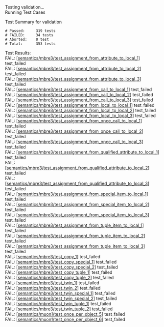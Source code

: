 
Testing validation...</br>
Running Test Cases

Test Summary for validation

    # Passed:     319 tests
    # FAILED:     34 tests
    # Aborted:    0 test
    # Total:      353 tests

Test Results:</br>
FAIL:  \[[semantics/mbre3/test\_assignment\_from\_attribute\_to\_local\_1](semantics/mbre3/test\_assignment\_from\_attribute\_to\_local\_1)\] test\_failed</br>
FAIL:  \[[semantics/mbre3/test\_assignment\_from\_attribute\_to\_local\_2](semantics/mbre3/test\_assignment\_from\_attribute\_to\_local\_2)\] test\_failed</br>
FAIL:  \[[semantics/mbre3/test\_assignment\_from\_attribute\_to\_local\_3](semantics/mbre3/test\_assignment\_from\_attribute\_to\_local\_3)\] test\_failed</br>
FAIL:  \[[semantics/mbre3/test\_assignment\_from\_call\_to\_local\_1](semantics/mbre3/test\_assignment\_from\_call\_to\_local\_1)\] test\_failed</br>
FAIL:  \[[semantics/mbre3/test\_assignment\_from\_call\_to\_local\_2](semantics/mbre3/test\_assignment\_from\_call\_to\_local\_2)\] test\_failed</br>
FAIL:  \[[semantics/mbre3/test\_assignment\_from\_call\_to\_local\_3](semantics/mbre3/test\_assignment\_from\_call\_to\_local\_3)\] test\_failed</br>
FAIL:  \[[semantics/mbre3/test\_assignment\_from\_local\_to\_local\_1](semantics/mbre3/test\_assignment\_from\_local\_to\_local\_1)\] test\_failed</br>
FAIL:  \[[semantics/mbre3/test\_assignment\_from\_local\_to\_local\_2](semantics/mbre3/test\_assignment\_from\_local\_to\_local\_2)\] test\_failed</br>
FAIL:  \[[semantics/mbre3/test\_assignment\_from\_local\_to\_local\_3](semantics/mbre3/test\_assignment\_from\_local\_to\_local\_3)\] test\_failed</br>
FAIL:  \[[semantics/mbre3/test\_assignment\_from\_once\_call\_to\_local\_1](semantics/mbre3/test\_assignment\_from\_once\_call\_to\_local\_1)\] test\_failed</br>
FAIL:  \[[semantics/mbre3/test\_assignment\_from\_once\_call\_to\_local\_2](semantics/mbre3/test\_assignment\_from\_once\_call\_to\_local\_2)\] test\_failed</br>
FAIL:  \[[semantics/mbre3/test\_assignment\_from\_once\_call\_to\_local\_3](semantics/mbre3/test\_assignment\_from\_once\_call\_to\_local\_3)\] test\_failed</br>
FAIL:  \[[semantics/mbre3/test\_assignment\_from\_qualified\_attribute\_to\_local\_1](semantics/mbre3/test\_assignment\_from\_qualified\_attribute\_to\_local\_1)\] test\_failed</br>
FAIL:  \[[semantics/mbre3/test\_assignment\_from\_qualified\_attribute\_to\_local\_2](semantics/mbre3/test\_assignment\_from\_qualified\_attribute\_to\_local\_2)\] test\_failed</br>
FAIL:  \[[semantics/mbre3/test\_assignment\_from\_qualified\_attribute\_to\_local\_3](semantics/mbre3/test\_assignment\_from\_qualified\_attribute\_to\_local\_3)\] test\_failed</br>
FAIL:  \[[semantics/mbre3/test\_assignment\_from\_special\_item\_to\_local\_1](semantics/mbre3/test\_assignment\_from\_special\_item\_to\_local\_1)\] test\_failed</br>
FAIL:  \[[semantics/mbre3/test\_assignment\_from\_special\_item\_to\_local\_2](semantics/mbre3/test\_assignment\_from\_special\_item\_to\_local\_2)\] test\_failed</br>
FAIL:  \[[semantics/mbre3/test\_assignment\_from\_special\_item\_to\_local\_3](semantics/mbre3/test\_assignment\_from\_special\_item\_to\_local\_3)\] test\_failed</br>
FAIL:  \[[semantics/mbre3/test\_assignment\_from\_tuple\_item\_to\_local\_1](semantics/mbre3/test\_assignment\_from\_tuple\_item\_to\_local\_1)\] test\_failed</br>
FAIL:  \[[semantics/mbre3/test\_assignment\_from\_tuple\_item\_to\_local\_2](semantics/mbre3/test\_assignment\_from\_tuple\_item\_to\_local\_2)\] test\_failed</br>
FAIL:  \[[semantics/mbre3/test\_assignment\_from\_tuple\_item\_to\_local\_3](semantics/mbre3/test\_assignment\_from\_tuple\_item\_to\_local\_3)\] test\_failed</br>
FAIL:  \[[semantics/mbre3/test\_copy\_1](semantics/mbre3/test\_copy\_1)\] test\_failed</br>
FAIL:  \[[semantics/mbre3/test\_copy\_special\_1](semantics/mbre3/test\_copy\_special\_1)\] test\_failed</br>
FAIL:  \[[semantics/mbre3/test\_copy\_special\_2](semantics/mbre3/test\_copy\_special\_2)\] test\_failed</br>
FAIL:  \[[semantics/mbre3/test\_copy\_tuple\_1](semantics/mbre3/test\_copy\_tuple\_1)\] test\_failed</br>
FAIL:  \[[semantics/mbre3/test\_copy\_tuple\_2](semantics/mbre3/test\_copy\_tuple\_2)\] test\_failed</br>
FAIL:  \[[semantics/mbre3/test\_twin\_1](semantics/mbre3/test\_twin\_1)\] test\_failed</br>
FAIL:  \[[semantics/mbre3/test\_twin\_2](semantics/mbre3/test\_twin\_2)\] test\_failed</br>
FAIL:  \[[semantics/mbre3/test\_twin\_special\_1](semantics/mbre3/test\_twin\_special\_1)\] test\_failed</br>
FAIL:  \[[semantics/mbre3/test\_twin\_special\_2](semantics/mbre3/test\_twin\_special\_2)\] test\_failed</br>
FAIL:  \[[semantics/mbre3/test\_twin\_tuple\_1](semantics/mbre3/test\_twin\_tuple\_1)\] test\_failed</br>
FAIL:  \[[semantics/mbre3/test\_twin\_tuple\_2](semantics/mbre3/test\_twin\_tuple\_2)\] test\_failed</br>
FAIL:  \[[semantics/muon1/test\_once\_per\_object\_5](semantics/muon1/test\_once\_per\_object\_5)\] test\_failed</br>
FAIL:  \[[semantics/muon1/test\_once\_per\_object\_6](semantics/muon1/test\_once\_per\_object\_6)\] test\_failed
